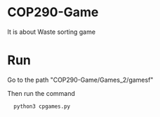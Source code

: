 # COP290-Game
It is about Waste sorting game 
# Run 
Go to the path "COP290-Game/Games_2/gamesf" 

Then run the command
```bash
  python3 cpgames.py
```

